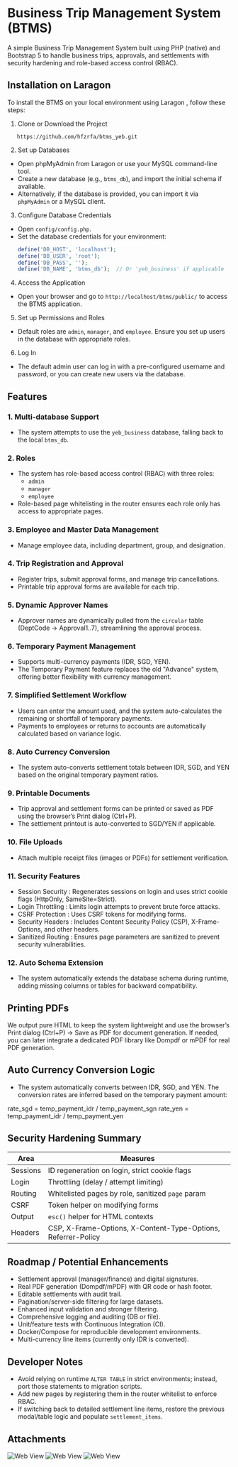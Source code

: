 
# Business Trip Management System (BTMS)

A simple Business Trip Management System built using PHP (native) and Bootstrap 5 to handle business trips, approvals, and settlements with security hardening and role-based access control (RBAC).

## Installation on Laragon

To install the BTMS on your local environment using   Laragon  , follow these steps:



1.   Clone or Download the Project 
```  
   https://github.com/hfzrfa/btms_yeb.git
```

2.   Set up Databases  
   - Open   phpMyAdmin   from Laragon or use your MySQL command-line tool.
   - Create a new database (e.g., `btms_db`), and import the initial schema if available.
   - Alternatively, if the database is provided, you can import it via `phpMyAdmin` or a MySQL client.

3.   Configure Database Credentials  
   - Open `config/config.php`.
   - Set the database credentials for your environment:
     ```php
     define('DB_HOST', 'localhost');
     define('DB_USER', 'root');
     define('DB_PASS', '');
     define('DB_NAME', 'btms_db');  // Or 'yeb_business' if applicable
     ```

4.   Access the Application  
   - Open your browser and go to `http://localhost/btms/public/` to access the BTMS application.

5.   Set up Permissions and Roles  
   - Default roles are `admin`, `manager`, and `employee`. Ensure you set up users in the database with appropriate roles.

6.   Log In  
   - The default admin user can log in with a pre-configured username and password, or you can create new users via the database.


## Features

### 1.   Multi-database Support  
   - The system attempts to use the `yeb_business` database, falling back to the local `btms_db`.

### 2.   Roles  
   - The system has role-based access control (RBAC) with three roles:
     - `admin`
     - `manager`
     - `employee`
   - Role-based page whitelisting in the router ensures each role only has access to appropriate pages.

### 3.   Employee and Master Data Management  
   - Manage employee data, including department, group, and designation.

### 4.   Trip Registration and Approval  
   - Register trips, submit approval forms, and manage trip cancellations.
   - Printable trip approval forms are available for each trip.

### 5.   Dynamic Approver Names  
   - Approver names are dynamically pulled from the `circular` table (DeptCode → Approval1..7), streamlining the approval process.

### 6.   Temporary Payment Management  
   - Supports multi-currency payments (IDR, SGD, YEN).
   - The Temporary Payment feature replaces the old "Advance" system, offering better flexibility with currency management.

### 7.   Simplified Settlement Workflow  
   - Users can enter the amount used, and the system auto-calculates the remaining or shortfall of temporary payments.
   - Payments to employees or returns to accounts are automatically calculated based on variance logic.

### 8.   Auto Currency Conversion  
   - The system auto-converts settlement totals between IDR, SGD, and YEN based on the original temporary payment ratios.

### 9.   Printable Documents  
   - Trip approval and settlement forms can be printed or saved as PDF using the browser’s Print dialog (Ctrl+P).
   - The settlement printout is auto-converted to SGD/YEN if applicable.

### 10.   File Uploads  
   - Attach multiple receipt files (images or PDFs) for settlement verification.

### 11.   Security Features  
   -   Session Security  : Regenerates sessions on login and uses strict cookie flags (HttpOnly, SameSite=Strict).
   -   Login Throttling  : Limits login attempts to prevent brute force attacks.
   -   CSRF Protection  : Uses CSRF tokens for modifying forms.
   -   Security Headers  : Includes Content Security Policy (CSP), X-Frame-Options, and other headers.
   -   Sanitized Routing  : Ensures page parameters are sanitized to prevent security vulnerabilities.

### 12.   Auto Schema Extension  
   - The system automatically extends the database schema during runtime, adding missing columns or tables for backward compatibility.

## Printing PDFs

We output pure HTML to keep the system lightweight and use the browser’s Print dialog (Ctrl+P) → Save as PDF for document generation. If needed, you can later integrate a dedicated PDF library like   Dompdf   or   mPDF   for real PDF generation.

## Auto Currency Conversion Logic

- The system automatically converts between IDR, SGD, and YEN. The conversion rates are inferred based on the temporary payment amount:

rate\_sgd = temp\_payment\_idr / temp\_payment\_sgn
rate\_yen = temp\_payment\_idr / temp\_payment\_yen


## Security Hardening Summary

| Area        | Measures                                                        |
|-------------|-----------------------------------------------------------------|
|   Sessions  | ID regeneration on login, strict cookie flags                   |
|   Login     | Throttling (delay / attempt limiting)                            |
|   Routing   | Whitelisted pages by role, sanitized `page` param                |
|   CSRF      | Token helper on modifying forms                                 |
|   Output    | `esc()` helper for HTML contexts                                 |
|   Headers   | CSP, X-Frame-Options, X-Content-Type-Options, Referrer-Policy   |

## Roadmap / Potential Enhancements

- Settlement approval (manager/finance) and digital signatures.
- Real PDF generation (Dompdf/mPDF) with QR code or hash footer.
- Editable settlements with audit trail.
- Pagination/server-side filtering for large datasets.
- Enhanced input validation and stronger filtering.
- Comprehensive logging and auditing (DB or file).
- Unit/feature tests with Continuous Integration (CI).
- Docker/Compose for reproducible development environments.
- Multi-currency line items (currently only IDR is converted).

## Developer Notes

- Avoid relying on runtime `ALTER TABLE` in strict environments; instead, port those statements to migration scripts.
- Add new pages by registering them in the router whitelist to enforce RBAC.
- If switching back to detailed settlement line items, restore the previous modal/table logic and populate `settlement_items`.

## Attachments

  ![Web View](public/assets/1.png)
    ![Web View](public/assets/2.png)
      ![Web View](public/assets/3.png)





